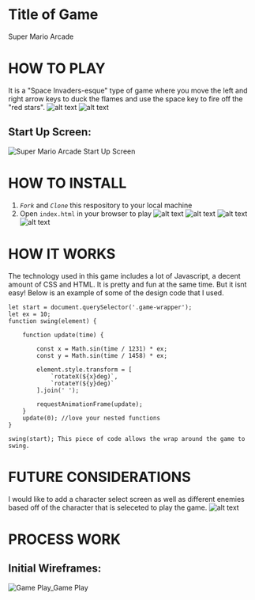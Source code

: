 # Title of Game

Super Mario Arcade

# HOW TO PLAY
It is a "Space Invaders-esque" type of game where you move the left and right arrow keys to duck the flames and use the space key to fire off the "red stars".
![alt text](https://i.imgur.com/4XsedCb.jpg) ![alt text](https://i.imgur.com/m5exMiC.jpg)

## Start Up Screen:
![Super Mario Arcade Start Up Screen](https://media.giphy.com/media/aRMhVDAHKp0av9gYU2/giphy.gif)

# HOW TO INSTALL
1. *`Fork`* and *`Clone`* this respository to your local machine
2. Open `index.html` in your browser to play
![alt text](https://i.imgur.com/Pc55FJf.png)
![alt text](https://i.imgur.com/D7BTLcW.png)
![alt text](https://i.imgur.com/rdb6WnX.png)
![alt text](https://i.imgur.com/KoTr4U1.png)
# HOW IT WORKS
The technology used in this game includes a lot of Javascript, a decent amount of CSS and HTML. It is pretty and fun at the same time. But it isnt easy!
Below is an example of some of the design code that I used. 
```
let start = document.querySelector('.game-wrapper');
let ex = 10;
function swing(element) {

    function update(time) {
        
        const x = Math.sin(time / 1231) * ex;
        const y = Math.sin(time / 1458) * ex;

        element.style.transform = [
            `rotateX(${x}deg)`,
            `rotateY(${y}deg)`
        ].join(' ');

        requestAnimationFrame(update);
    }
    update(0); //love your nested functions
}

swing(start); This piece of code allows the wrap around the game to swing.
```
# FUTURE CONSIDERATIONS

I would like to add a character select screen as well as different enemies based off of the character that is seleceted to play the game.
![alt text](https://i.imgur.com/7hV8vrH.png)


# PROCESS WORK

## Initial Wireframes:
![Game Play_Game Play ](https://user-images.githubusercontent.com/81875454/116032576-f0e1c880-a62d-11eb-8fad-80ff430d7d93.png)
